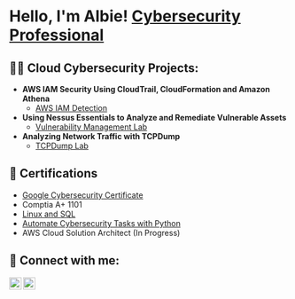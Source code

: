 <h1>Hello, I'm Albie! <a href="[https://www.linkedin.com/in/joshmadakor/](https://www.linkedin.com/in/albert-gaguski-1b80bb23a/)">Cybersecurity Professional</a></h1>

<h2>👨‍💻 Cloud Cybersecurity Projects:</h2>

- <b>AWS IAM Security Using CloudTrail, CloudFormation and Amazon Athena</b>
  - [AWS IAM Detection](https://github.com/AlbieGaguski/AWS-IAM-Security-Workshop/tree/main)
- <b>Using Nessus Essentials to Analyze and Remediate Vulnerable Assets</b>
  - [Vulnerability Management Lab](https://github.com/AlbieGaguski/NessusVulManage/tree/main)
- <b>Analyzing Network Traffic with TCPDump</b>
  - [TCPDump Lab](https://github.com/AlbieGaguski/Analyzing-Network-Traffic-with-TCPDump/tree/main)

<h2>📜 Certifications</h2>

- [Google Cybersecurity Certificate](https://www.credly.com/badges/bea17706-dcc6-4f96-9b75-4eb32711925c/linked_in_profile)
- Comptia A+ 1101
- [Linux and SQL](https://www.coursera.org/account/accomplishments/certificate/ES7Z7SV9MHDX)
- [Automate Cybersecurity Tasks with Python](https://www.coursera.org/account/accomplishments/certificate/JKNCDNNYW2GS)
- AWS Cloud Solution Architect (In Progress)


<h2> 🤳 Connect with me:</h2>

[<img align="left" alt="JoshMadakor | LinkedIn" width="22px" src="https://cdn.jsdelivr.net/npm/simple-icons@v3/icons/linkedin.svg" />][linkedin]
[<img align="left" alt="JoshMadakor | Instagram" width="22px" src="https://cdn.jsdelivr.net/npm/simple-icons@v3/icons/instagram.svg" />][instagram]

[twitter]: https://twitter.com/joshmadakor
[instagram]: https://www.instagram.com/albiegee/
[linkedin]: https://www.linkedin.com/in/albert-gaguski-1b80bb23a/

<!--
**joshmadakor1/joshmadakor1** is a ✨ _special_ ✨ repository because its `README.md` (this file) appears on your GitHub profile.

Here are some ideas to get you started:

- 🔭 I’m currently working on ...
- 🌱 I’m currently learning ...
- 👯 I’m looking to collaborate on ...
- 🤔 I’m looking for help with ...
- 💬 Ask me about ...
- 📫 How to reach me: ...
- 😄 Pronouns: ...
- ⚡ Fun fact: ...
-->
